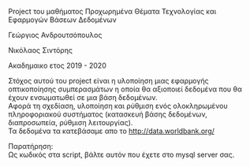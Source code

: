Project του μαθήματος Προχωρημένα Θέματα Τεχνολογίας και Εφαρμογών Βάσεων Δεδομένων

Γεώργιος Ανδρουτσόπουλος

Νικόλαος Σιντόρης

Ακαδημαικο ετος 2019 - 2020

Στόχος αυτού του project είναι η υλοποίηση μιας εφαρμογής οπτικοποίησης συμπερασμάτων η οποία θα αξιοποιεί δεδομένα που θα έχουν ενσωματωθεί σε μια βάση δεδομένων.   
Αφορά τη σχεδίαση, υλοποίηση και ρύθμιση ενός ολοκληρωμένου πληροφοριακού συστήματος (κατασκευή βάσης δεδομένων, διαπροσωπεία, ρύθμιση λειτουργίας).   
Τα δεδομένα τα κατεβάσαμε απο το http://data.worldbank.org/ 

Παρατήρηση:   
Ως κωδικός στα script, βάλτε αυτόν που έχετε στο mysql server σας.
